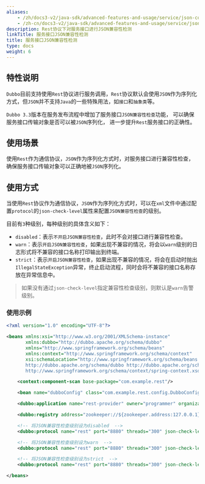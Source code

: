 ```yaml
---
aliases:
    - /zh/docs3-v2/java-sdk/advanced-features-and-usage/service/json-compatibility-check/
    - /zh-cn/docs3-v2/java-sdk/advanced-features-and-usage/service/json-compatibility-check/
description: Rest协议下对服务接口进行JSON兼容性检测
linkTitle: 服务接口JSON兼容性检测
title: 服务接口JSON兼容性检测
type: docs
weight: 6
---
```






## 特性说明
`Dubbo`目前支持使用`Rest`协议进行服务调用，`Rest`协议默认会使用`JSON`作为序列化方式，但`JSON`并不支持`Java`的一些特殊用法，如`接口`和`抽象类`等。

`Dubbo 3.3`版本在服务发布流程中增加了服务接口`JSON兼容性检查`功能， 可以确保服务接口传输对象是否可以被`JSON`序列化， 进一步提升`Rest`服务接口的正确性。

## 使用场景
使用`Rest`作为通信协议，`JSON`作为序列化方式时，对服务接口进行兼容性检查，确保服务接口传输对象可以正确地被`JSON`序列化。

## 使用方式

当使用`Rest`协议作为通信协议，`JSON`作为序列化方式时，可以在`xml`文件中通过配置`protocol`的`json-check-level`属性来配置`JSON兼容性检查`的级别。

目前有`3`种级别，每种级别的具体含义如下：

* `disabled`：表示`不开启JSON兼容性检查`，此时不会对接口进行兼容性检查。
* `warn`：表示`开启JSON兼容性检查`，如果出现不兼容的情况，将会以`warn`级别的日志形式将不兼容的接口名称打印输出到终端。
* `strict`：表示`开启JSON兼容性检查`，如果出现不兼容的情况，将会在启动时抛出`IllegalStateException`异常，终止启动流程，同时会将不兼容的接口名称存放在异常信息中。

> 如果没有通过`json-check-level`指定兼容性检查级别，则默认是`warn`告警级别。

### 使用示例

```xml
<?xml version="1.0" encoding="UTF-8"?>

<beans xmlns:xsi="http://www.w3.org/2001/XMLSchema-instance"
       xmlns:dubbo="http://dubbo.apache.org/schema/dubbo"
       xmlns="http://www.springframework.org/schema/beans"
       xmlns:context="http://www.springframework.org/schema/context"
       xsi:schemaLocation="http://www.springframework.org/schema/beans http://www.springframework.org/schema/beans/spring-beans-4.3.xsd
       http://dubbo.apache.org/schema/dubbo http://dubbo.apache.org/schema/dubbo/dubbo.xsd http://www.springframework.org/schema/context
       http://www.springframework.org/schema/context/spring-context.xsd">

    <context:component-scan base-package="com.example.rest"/>

    <bean name="dubboConfig" class="com.example.rest.config.DubboConfig"></bean>

    <dubbo:application name="rest-provider" owner="programmer" organization="dubbo"/>

    <dubbo:registry address="zookeeper://${zookeeper.address:127.0.0.1}:2180"/>

    <!-- 将JSON兼容性检查级别设为disabled  -->
    <dubbo:protocol name="rest" port="8880" threads="300" json-check-level="disabled"/>

    <!-- 将JSON兼容性检查级别设为warn  -->
    <dubbo:protocol name="rest" port="8880" threads="300" json-check-level="warn"/>

    <!-- 将JSON兼容性检查级别设为strict  -->
    <dubbo:protocol name="rest" port="8880" threads="300" json-check-level="strict"/>

</beans>
```

